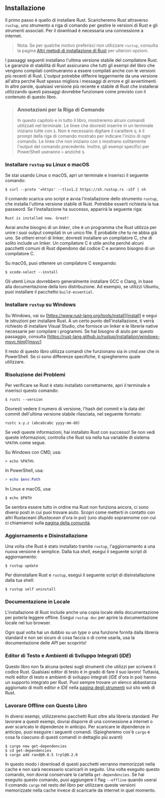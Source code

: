 ## Installazione

Il primo passo è quello di installare Rust. Scaricheremo Rust attraverso
`rustup`, uno strumento a riga di comando per gestire le versioni di Rust e gli
strumenti associati. Per il download è necessaria una connessione a internet.

> Nota: Se per qualche motivo preferisci non utilizzare `rustup`, consulta la
> pagina [Altri metodi di installazione di Rust][otherinstall] per ulteriori
> opzioni.

I passaggi seguenti installano l'ultima versione stabile del compilatore Rust.
Le garanzie di stabilità di Rust assicurano che tutti gli esempi del libro che
vengono compilati continueranno a essere compilati anche con le versioni più
recenti di Rust. L'output potrebbe differire leggermente da una versione
all'altra perché Rust spesso migliora i messaggi di errore e gli avvertimenti.
In altre parole, qualsiasi versione più recente e stabile di Rust che
installerai utilizzando questi passaggi dovrebbe funzionare come previsto con il
contenuto di questo libro.

> ### Annotazioni per la Riga di Comando
>
> In questo capitolo e in tutto il libro, mostreremo alcuni comandi utilizzati
> nel terminale. Le linee che dovresti inserire in un terminale iniziano tutte
> con `$`. Non è necessario digitare il carattere `$`; è il prompt della riga di
> comando mostrato per indicare l'inizio di ogni comando. Le linee che non
> iniziano con `$` mostrano solitamente  l'output del comando precedente.
> Inoltre, gli esempi specifici per PowerShell useranno `>` anziché `$`.

### Installare `rustup` su Linux o macOS

Se stai usando Linux o macOS, apri un terminale e inserisci il seguente comando:

```console
$ curl --proto '=https' --tlsv1.2 https://sh.rustup.rs -sSf | sh
```

Il comando scarica uno script e avvia l'installazione dello strumento `rustup`,
che installa l'ultima versione stabile di Rust. Potrebbe esserti richiesta la
tua password. Se l'installazione ha successo, apparirà la seguente riga:

```text
Rust is installed now. Great!
```

Avrai anche bisogno di un _linker_, che è un programma che Rust utilizza per
unire i suoi output compilati in un unico file. È probabile che tu ne abbia già
uno. Se ottieni errori di linker, dovresti installare un compilatore C, che di
solito include un linker. Un compilatore C è utile anche perché alcuni pacchetti
comuni di Rust dipendono dal codice C e avranno bisogno di un compilatore C.

Su macOS, puoi ottenere un compilatore C eseguendo:

```console
$ xcode-select --install
```

Gli utenti Linux dovrebbero generalmente installare GCC o Clang, in base alla
documentazione della loro distribuzione. Ad esempio, se utilizzi Ubuntu, puoi
installare il pacchetto `build-essential`.

### Installare `rustup` su Windows

Su Windows, vai su [https://www.rust-lang.org/tools/install][install] e segui le
istruzioni per installare Rust. A un certo punto dell'installazione, ti verrà
richiesto di installare Visual Studio, che fornisce un linker e le librerie
native necessarie per compilare i programmi. Se hai bisogno di aiuto per questo
passaggio, consulta
[https://rust-lang.github.io/rustup/installation/windows-msvc.html][msvc]

Il resto di questo libro utilizza comandi che funzionano sia in _cmd.exe_ che in
PowerShell. Se ci sono differenze specifiche, ti spiegheremo quale utilizzare.

### Risoluzione dei Problemi

Per verificare se Rust è stato installato correttamente, apri il terminale e
inserisci questo comando:

```console
$ rustc --version
```

Dovresti vedere il numero di versione, l'hash del commit e la data del commit
dell'ultima versione stabile rilasciata, nel seguente formato:

```text
rustc x.y.z (abcabcabc yyyy-mm-dd)
```

Se vedi queste informazioni, hai installato Rust con successo! Se non vedi
queste informazioni, controlla che Rust sia nella tua variabile di sistema
`%PATH%` come segue.

Su Windows con CMD, usa:

```console
> echo %PATH%
```

In PowerShell, usa:

```powershell
> echo $env:Path
```

In Linux e macOS, usa:

```console
$ echo $PATH
```

Se sembra essere tutto in ordine ma Rust non funziona ancora, ci sono diversi
posti in cui puoi trovare aiuto. Scopri come metterti in contatto con altri
Rustaceani (_Rustacean_ d'ora in poi) (uno stupido soprannome con cui ci
chiamiamo) sulla [pagina della comunità][community].

### Aggiornamento e Disinstallazione

Una volta che Rust è stato installato tramite `rustup`, l'aggiornamento a una
nuova versione è semplice. Dalla tua _shell_, esegui il seguente script di
aggiornamento:

```console
$ rustup update
```

Per disinstallare Rust e `rustup`, esegui il seguente script di disinstallazione
dalla tua shell:

```console
$ rustup self uninstall
```

### Documentazione in Locale

L'installazione di Rust include anche una copia locale della documentazione per
poterla leggere offline. Esegui `rustup doc` per aprire la documentazione locale
nel tuo browser.

Ogni qual volta hai un dubbio su un _type_ o una funzione fornita dalla libreria
standard e non sei sicuro di cosa faccia o di come usarla, usa la documentazione
delle _API_ per scoprirlo!

### Editor di Testo e Ambienti di Sviluppo Integrati (_IDE_)

Questo libro non fa alcuna ipotesi sugli strumenti che utilizzi per scrivere il
codice Rust. Qualsiasi editor di testo è in grado di fare il suo lavoro!
Tuttavia, molti editor di testo e ambienti di sviluppo integrati (_IDE_ d'ora in
poi) hanno un supporto integrato per Rust. Puoi sempre trovare un elenco
abbastanza aggiornato di molti editor e _IDE_ nella [pagina degli
strumenti][tools] sul sito web di Rust.

### Lavorare Offline con Questo Libro

In diversi esempi, utilizzeremo pacchetti Rust oltre alla libreria standard. Per
lavorare a questi esempi, dovrai disporre di una connessione a internet o aver
scaricato le dipendenze in anticipo. Per scaricare le dipendenze in anticipo,
puoi eseguire i seguenti comandi. (Spiegheremo cos'è `cargo` e cosa fa ciascuno
di questi comandi in dettaglio più avanti)

```console
$ cargo new get-dependencies
$ cd get-dependencies
$ cargo add rand@0.8.5 trpl@0.2.0
```

In questo modo i download di questi pacchetti verranno memorizzati nella cache e
non sarà necessario scaricarli in seguito. Una volta eseguito questo comando,
non dovrai conservare la cartella `get-dependencies`. Se hai eseguito questo
comando, puoi aggiungere il flag `--offline` quando userai il comando `cargo`
nel resto del libro per utilizzare queste versioni memorizzate nella cache
invece di scaricarle da internet in quel momento.

[otherinstall]: https://forge.rust-lang.org/infra/other-installation-methods.html
[install]: https://www.rust-lang.org/tools/install
[msvc]: https://rust-lang.github.io/rustup/installation/windows-msvc.html
[community]: https://www.rust-lang.org/community
[tools]: https://www.rust-lang.org/tools
